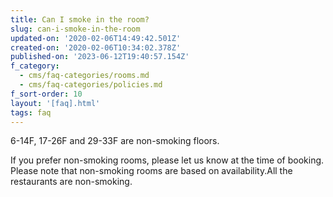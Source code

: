 ```yaml
---
title: Can I smoke in the room?
slug: can-i-smoke-in-the-room
updated-on: '2020-02-06T14:49:42.501Z'
created-on: '2020-02-06T10:34:02.378Z'
published-on: '2023-06-12T19:40:57.154Z'
f_category:
  - cms/faq-categories/rooms.md
  - cms/faq-categories/policies.md
f_sort-order: 10
layout: '[faq].html'
tags: faq
---
```


6-14F, 17-26F and 29-33F are non-smoking floors.

If you prefer non-smoking rooms, please let us know at the time of booking. Please note that non-smoking rooms are based on availability.All the restaurants are non-smoking.

‍
